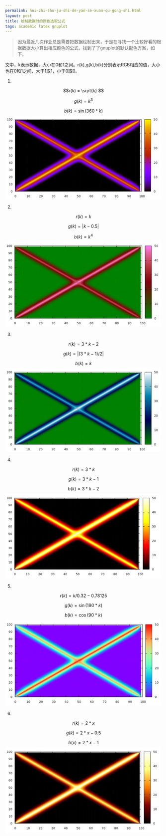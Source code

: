 ```yaml
---
permalink: hui-zhi-shu-ju-shi-de-yan-se-xuan-qu-gong-shi.html
layout: post
title: 绘制数据时的颜色选取公式
tags: academic latex gnuplot
---
```


>因为最近几次作业总是需要把数据绘制出来，于是在寻找一个比较好看的根据数据大小算出相应颜色的公式，找到了了gnuplot的默认配色方案，如下。

文中，k表示数据，大小在0和1之间。r(k),g(k),b(k)分别表示RGB相应的值，大小也在0和1之间，大于1取1，小于0取0。

1.
$$r(k) = \sqrt{k} $$

$$g(k) = k^3 $$

$$b(k) = \sin{(360*k)}$$
![](/images/tumblr_m9vbph0jT41rws8vt.jpg)

2.
$$r(k) = k $$

$$g(k) = |k-0.5|$$

$$b(k) = k^4$$
![](/images/tumblr_m9vbpqdQM41rws8vt.jpg)

3.
$$r(k) = 3*k - 2 $$

$$g(k) = |(3*k-1)/2| $$

$$b(k) = k $$
![](/images/tumblr_m9vbq7KqXy1rws8vt.jpg)

4.
$$r(k) = 3 * k $$

$$g(k) = 3 * k - 1 $$

$$b(k) = 3 * k - 2 $$
![](/images/tumblr_m9vbqgRINf1rws8vt.jpg)

5.
$$r(k) = k/0.32-0.78125 $$

$$g(k) = \sin{(180*k)} $$

$$b(k) = \cos{(90*k)} $$
![](/images/tumblr_m9vbqnhvgI1rws8vt.jpg)

6.
$$r(k)=2*x $$

$$g(k) = 2 * x - 0.5 $$

$$b(x) = 2*x-1 $$
![](/images/tumblr_m9vbqwbZXM1rws8vt.jpg)

